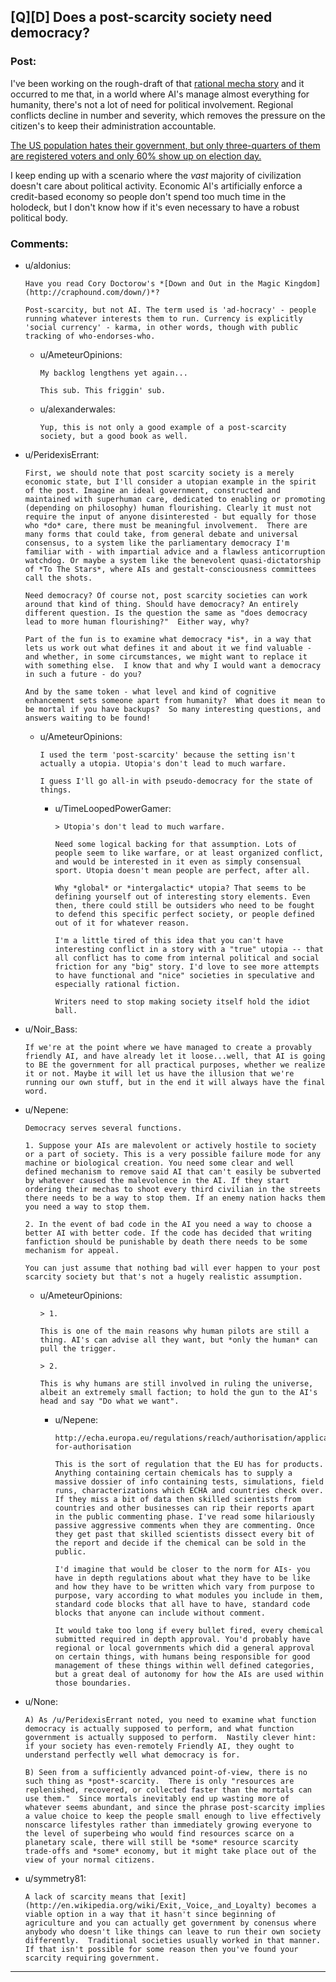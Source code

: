 ## [Q][D] Does a post-scarcity society need democracy?

### Post:

I've been working on the rough-draft of that [rational mecha story](http://www.reddit.com/r/rational/comments/2fksk7/qdbst_is_there_any_interest_in_a_rationalist/) and it occurred to me that, in a world where AI's manage almost everything for humanity, there's not a lot of need for political involvement. Regional conflicts decline in number and severity, which removes the pressure on the citizen's to keep their administration accountable. 

[The US population hates their government, but only three-quarters of them are registered voters and only 60% show up on election day.](http://thedataweb.rm.census.gov/TheDataWeb_HotReport2/voting/voting.hrml)

I keep ending up with a scenario where the *vast* majority of civilization doesn't care about political activity. Economic AI's artificially enforce a credit-based economy so people don't spend too much time in the holodeck, but I don't know how if it's even necessary to have a robust political body. 

### Comments:

- u/aldonius:
  ```
  Have you read Cory Doctorow's *[Down and Out in the Magic Kingdom](http://craphound.com/down/)*?

  Post-scarcity, but not AI. The term used is 'ad-hocracy' - people running whatever interests them to run. Currency is explicitly 'social currency' - karma, in other words, though with public tracking of who-endorses-who.
  ```

  - u/AmeteurOpinions:
    ```
    My backlog lengthens yet again...

    This sub. This friggin' sub.
    ```

  - u/alexanderwales:
    ```
    Yup, this is not only a good example of a post-scarcity society, but a good book as well.
    ```

- u/PeridexisErrant:
  ```
  First, we should note that post scarcity society is a merely economic state, but I'll consider a utopian example in the spirit of the post. Imagine an ideal government, constructed and maintained with superhuman care, dedicated to enabling or promoting (depending on philosophy) human flourishing. Clearly it must not require the input of anyone disinterested - but equally for those who *do* care, there must be meaningful involvement.  There are many forms that could take, from general debate and universal consensus, to a system like the parliamentary democracy I'm familiar with - with impartial advice and a flawless anticorruption watchdog. Or maybe a system like the benevolent quasi-dictatorship of *To The Stars*, where AIs and gestalt-consciousness committees call the shots. 

  Need democracy? Of course not, post scarcity societies can work around that kind of thing. Should have democracy? An entirely different question. Is the question the same as "does democracy lead to more human flourishing?"  Either way, why? 

  Part of the fun is to examine what democracy *is*, in a way that lets us work out what defines it and about it we find valuable - and whether, in some circumstances, we might want to replace it with something else.  I know that and why I would want a democracy in such a future - do you? 

  And by the same token - what level and kind of cognitive enhancement sets someone apart from humanity?  What does it mean to be mortal if you have backups?  So many interesting questions, and answers waiting to be found!
  ```

  - u/AmeteurOpinions:
    ```
    I used the term 'post-scarcity' because the setting isn't actually a utopia. Utopia's don't lead to much warfare.

    I guess I'll go all-in with pseudo-democracy for the state of things.
    ```

    - u/TimeLoopedPowerGamer:
      ```
      > Utopia's don't lead to much warfare.

      Need some logical backing for that assumption. Lots of people seem to like warfare, or at least organized conflict, and would be interested in it even as simply consensual sport. Utopia doesn't mean people are perfect, after all.

      Why *global* or *intergalactic* utopia? That seems to be defining yourself out of interesting story elements. Even then, there could still be outsiders who need to be fought to defend this specific perfect society, or people defined out of it for whatever reason.

      I'm a little tired of this idea that you can't have interesting conflict in a story with a "true" utopia -- that all conflict has to come from internal political and social friction for any "big" story. I'd love to see more attempts to have functional and "nice" societies in speculative and especially rational fiction.

      Writers need to stop making society itself hold the idiot ball.
      ```

- u/Noir_Bass:
  ```
  If we're at the point where we have managed to create a provably friendly AI, and have already let it loose...well, that AI is going to BE the government for all practical purposes, whether we realize it or not. Maybe it will let us have the illusion that we're running our own stuff, but in the end it will always have the final word.
  ```

- u/Nepene:
  ```
  Democracy serves several functions.

  1. Suppose your AIs are malevolent or actively hostile to society or a part of society. This is a very possible failure mode for any machine or biological creation. You need some clear and well defined mechanism to remove said AI that can't easily be subverted by whatever caused the malevolence in the AI. If they start ordering their mechas to shoot every third civilian in the streets there needs to be a way to stop them. If an enemy nation hacks them you need a way to stop them.

  2. In the event of bad code in the AI you need a way to choose a better AI with better code. If the code has decided that writing fanfiction should be punishable by death there needs to be some mechanism for appeal.

  You can just assume that nothing bad will ever happen to your post scarcity society but that's not a hugely realistic assumption.
  ```

  - u/AmeteurOpinions:
    ```
    > 1.

    This is one of the main reasons why human pilots are still a thing. AI's can advise all they want, but *only the human* can pull the trigger.

    > 2.

    This is why humans are still involved in ruling the universe, albeit an extremely small faction; to hold the gun to the AI's head and say "Do what we want".
    ```

    - u/Nepene:
      ```
      http://echa.europa.eu/regulations/reach/authorisation/applications-for-authorisation

      This is the sort of regulation that the EU has for products. Anything containing certain chemicals has to supply a massive dossier of info containing tests, simulations, field runs, characterizations which ECHA and countries check over. If they miss a bit of data then skilled scientists from countries and other businesses can rip their reports apart in the public commenting phase. I've read some hilariously passive aggressive comments when they are commenting. Once they get past that skilled scientists dissect every bit of the report and decide if the chemical can be sold in the public.

      I'd imagine that would be closer to the norm for AIs- you have in depth regulations about what they have to be like and how they have to be written which vary from purpose to purpose, vary according to what modules you include in them, standard code blocks that all have to have, standard code blocks that anyone can include without comment.

      It would take too long if every bullet fired, every chemical submitted required in depth approval. You'd probably have regional or local governments which did a general approval on certain things, with humans being responsible for good management of these things within well defined categories, but a great deal of autonomy for how the AIs are used within those boundaries.
      ```

- u/None:
  ```
  A) As /u/PeridexisErrant noted, you need to examine what function democracy is actually supposed to perform, and what function government is actually supposed to perform.  Nastily clever hint: if your society has even-remotely Friendly AI, they ought to understand perfectly well what democracy is for.

  B) Seen from a sufficiently advanced point-of-view, there is no such thing as *post*-scarcity.  There is only "resources are replenished, recovered, or collected faster than the mortals can use them."  Since mortals inevitably end up wasting more of whatever seems abundant, and since the phrase post-scarcity implies a value choice to keep the people small enough to live effectively nonscarce lifestyles rather than immediately growing everyone to the level of superbeing who would find resources scarce on a planetary scale, there will still be *some* resource scarcity trade-offs and *some* economy, but it might take place out of the view of your normal citizens.
  ```

- u/symmetry81:
  ```
  A lack of scarcity means that [exit](http://en.wikipedia.org/wiki/Exit,_Voice,_and_Loyalty) becomes a viable option in a way that it hasn't since beginning of agriculture and you can actually get government by conensus where anybody who doesn't like things can leave to run their own society differently.  Traditional societies usually worked in that manner.  If that isn't possible for some reason then you've found your scarcity requiring government.
  ```

---

